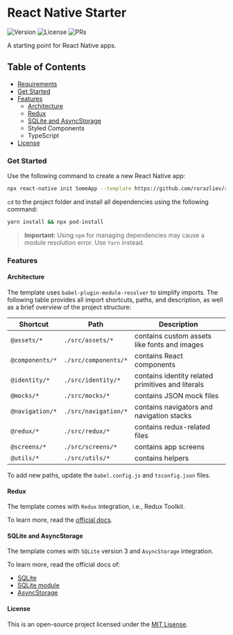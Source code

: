 # React Native Starter

![Version](https://img.shields.io/github/package-json/v/rorazliev/react-native-starter) ![License](https://img.shields.io/github/license/rorazliev/react-native-starter) ![PRs](https://img.shields.io/badge/PRs-welcome-brightgreen)

A starting point for React Native apps.

## Table of Contents

- [Requirements](#requirements)
- [Get Started](#get-started)
- [Features](#features)
  - [Architecture](#architecture)
  - [Redux](#redux)
  - [SQLite and AsyncStorage](#sqlite-and-asyncstorage)
  - Styled Components
  - TypeScript
- [License](#license)

### Get Started

Use the following command to create a new React Native app:

```sh
npx react-native init SomeApp --template https://github.com/rorazliev/react-native-template.git
```

`cd` to the project folder and install all dependencies using the following command:

```sh
yarn install && npx pod-install
```

> **Important**: Using `npm` for managing dependencies may cause a module resolution error. Use `Yarn` instead.

### Features

#### Architecture

The template uses `babel-plugin-module-resolver` to simplify imports. The following table provides all import shortcuts, paths, and description, as well as a brief overview of the project structure:

| Shortcut | Path | Description |
|----------|------|-------------|
| `@assets/*` | `./src/assets/*` | contains custom assets like fonts and images |
| `@components/*` | `./src/components/*` | contains React components |
| `@identity/*` | `./src/identity/*` | contains identity related primitives and literals |
| `@mocks/*` | `./src/mocks/*` | contains JSON mock files |
| `@navigation/*` | `./src/navigation/*` | contains navigators and navigation stacks |
| `@redux/*` | `./src/redux/*` | contains redux-related files |
| `@screens/*` | `./src/screens/*` | contains app screens |
| `@utils/*` | `./src/utils/*` | contains helpers |

To add new paths, update the `babel.config.js` and `tsconfig.json` files.

#### Redux

The template comes with `Redux` integration, i.e., Redux Toolkit.

To learn more, read the [official docs](https://redux-toolkit.js.org/).

#### SQLite and AsyncStorage

The template comes with `SQLite` version 3 and `AsyncStorage` integration.

To learn more, read the official docs of:
- [SQLite](https://sqlite.org/docs.html)
- [SQLite module](https://github.com/andpor/react-native-sqlite-storage)
- [AsyncStorage](https://react-native-async-storage.github.io/async-storage/)

#### License

This is an open-source project licensed under the [MIT Lisense](LICENSE).